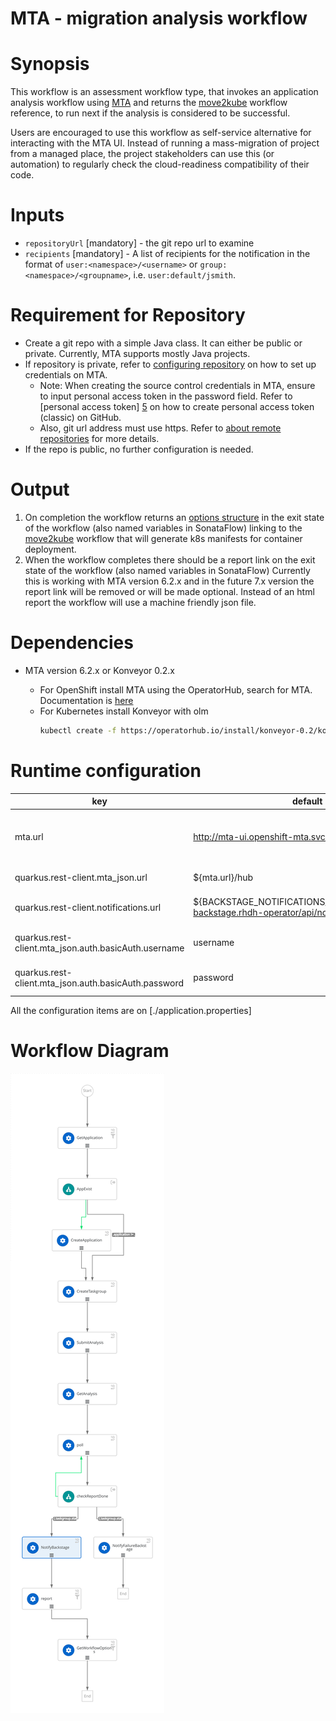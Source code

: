 # MTA - migration analysis workflow

# Synopsis
This workflow is an assessment workflow type, that invokes an application analysis workflow using [MTA][1]
and returns the [move2kube][3] workflow reference, to run next if the analysis is considered to be successful.

Users are encouraged to use this workflow as self-service alternative for interacting with the MTA UI. Instead of running
a mass-migration of project from a managed place, the project stakeholders can use this (or automation) to regularly check
the cloud-readiness compatibility of their code.

# Inputs
- `repositoryUrl` [mandatory] - the git repo url to examine
- `recipients` [mandatory] - A list of recipients for the notification in the format of `user:<namespace>/<username>` or `group:<namespace>/<groupname>`, i.e. `user:default/jsmith`.

# Requirement for Repository
- Create a git repo with a simple Java class. It can either be public or private.
  Currently, MTA supports mostly Java projects.
- If repository is private, refer to [configuring repository][4] on how to set up credentials on MTA.
  - Note: When creating the source control credentials in MTA, ensure to input personal access token in the password field.
    Refer to [personal access token] [5] on how to create personal access token (classic) on GitHub.
  - Also, git url address must use https. Refer to [about remote repositories][6] for more details.
- If the repo is public, no further configuration is needed.

# Output
1. On completion the workflow returns an [options structure][2] in the exit state of the workflow (also named variables in SonataFlow)
linking to the [move2kube][3] workflow that will generate k8s manifests for container deployment.
1. When the workflow completes there should be a report link on the exit state of the workflow (also named variables in SonataFlow)
Currently this is working with MTA version 6.2.x and in the future 7.x version the report link will be removed or will be made
optional. Instead of an html report the workflow will use a machine friendly json file.

# Dependencies
- MTA version 6.2.x or Konveyor 0.2.x

    - For OpenShift install MTA using the OperatorHub, search for MTA. Documentation is [here][1]
    - For Kubernetes install Konveyor with olm
      ```bash
      kubectl create -f https://operatorhub.io/install/konveyor-0.2/konveyor-operator.yaml
      ```
# Runtime configuration

| key                                                  | default                                                                                      | description                               |
|------------------------------------------------------|----------------------------------------------------------------------------------------------|-------------------------------------------|
| mta.url                                              | http://mta-ui.openshift-mta.svc.cluster.local:8080                                           | Endpoint (with protocol and port) for MTA |
| quarkus.rest-client.mta_json.url                     | ${mta.url}/hub                                             | MTA hub api                               |
| quarkus.rest-client.notifications.url                | ${BACKSTAGE_NOTIFICATIONS_URL:http://backstage-backstage.rhdh-operator/api/notifications/} | Backstage notification url                |
| quarkus.rest-client.mta_json.auth.basicAuth.username | username                                                                                     | Username for the MTA api                  |
| quarkus.rest-client.mta_json.auth.basicAuth.password | password                                                                                     | Password for the MTA api                  |

All the configuration items are on [./application.properties]

# Workflow Diagram
![mta workflow diagram](https://github.com/parodos-dev/serverless-workflows/blob/main/mta/mta.svg?raw=true)

[1]: https://developers.redhat.com/products/mta/download
[2]: https://github.com/parodos-dev/serverless-workflows/blob/main/assessment/schema/workflow-options-output-schema.json  
[3]: https://github.com/parodos-dev/serverless-workflows/tree/main/move2kube
[4]: https://docs.redhat.com/en/documentation/migration_toolkit_for_applications/6.2/html-single/user_interface_guide/index#configuring-credentials
[5]: https://docs.github.com/en/authentication/keeping-your-account-and-data-secure/managing-your-personal-access-tokens#creating-a-personal-access-token-classic
[6]: https://docs.github.com/en/get-started/getting-started-with-git/about-remote-repositories